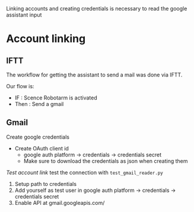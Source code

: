 Linking accounts and creating credentials is necessary to read the google assistant input

# Account linking
## IFTT
The workflow for getting the assistant to send a mail was done via IFTT.

Our flow is: 
 - IF : Scence Robotarm is activated
 - Then : Send a gmail

## Gmail
Create google credentials
 - Create OAuth client id
    - google auth platform -> credentials -> credentials secret
    - Make sure to download the credentials as json when creating them

*Test account link*
test the connection with `test_gmail_reader.py`
 1) Setup path to credentials 
 2) Add yourself as test user in google auth platform -> credentials -> credentials secret
 3) Enable API at gmail.googleapis.com/

